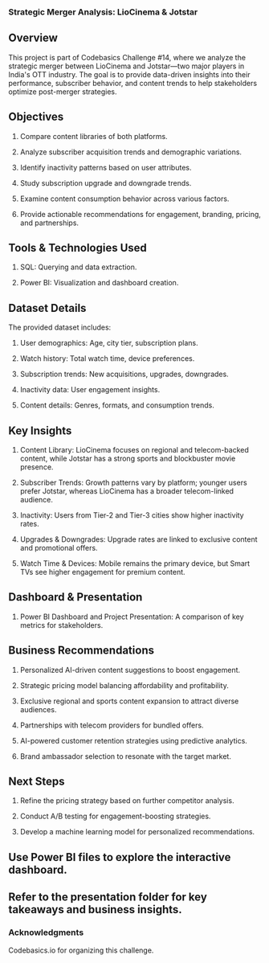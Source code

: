 ### Strategic Merger Analysis: LioCinema & Jotstar

## Overview

This project is part of Codebasics Challenge #14, where we analyze the strategic merger between LioCinema and Jotstar—two major players in India's OTT industry. The goal is to provide data-driven insights into their performance, subscriber behavior, and content trends to help stakeholders optimize post-merger strategies.

## Objectives

1. Compare content libraries of both platforms.

2. Analyze subscriber acquisition trends and demographic variations.

3. Identify inactivity patterns based on user attributes.

4. Study subscription upgrade and downgrade trends.

5. Examine content consumption behavior across various factors.

6. Provide actionable recommendations for engagement, branding, pricing, and partnerships.

## Tools & Technologies Used

1. SQL: Querying and data extraction.

2. Power BI: Visualization and dashboard creation.

## Dataset Details

The provided dataset includes:

1. User demographics: Age, city tier, subscription plans.

2. Watch history: Total watch time, device preferences.

3. Subscription trends: New acquisitions, upgrades, downgrades.

4. Inactivity data: User engagement insights.

5. Content details: Genres, formats, and consumption trends.

## Key Insights

1. Content Library: LioCinema focuses on regional and telecom-backed content, while Jotstar has a strong sports and blockbuster movie presence.

2. Subscriber Trends: Growth patterns vary by platform; younger users prefer Jotstar, whereas LioCinema has a broader telecom-linked audience.

3. Inactivity: Users from Tier-2 and Tier-3 cities show higher inactivity rates.

4. Upgrades & Downgrades: Upgrade rates are linked to exclusive content and promotional offers.

5. Watch Time & Devices: Mobile remains the primary device, but Smart TVs see higher engagement for premium content.

## Dashboard & Presentation

1. Power BI Dashboard and Project Presentation: A comparison of key metrics for stakeholders.

## Business Recommendations

1. Personalized AI-driven content suggestions to boost engagement.

2. Strategic pricing model balancing affordability and profitability.

3. Exclusive regional and sports content expansion to attract diverse audiences.

4. Partnerships with telecom providers for bundled offers.

5. AI-powered customer retention strategies using predictive analytics.

5. Brand ambassador selection to resonate with the target market.

## Next Steps

1. Refine the pricing strategy based on further competitor analysis.

2. Conduct A/B testing for engagement-boosting strategies.

3. Develop a machine learning model for personalized recommendations.



## Use Power BI files to explore the interactive dashboard.

## Refer to the presentation folder for key takeaways and business insights.

### Acknowledgments

Codebasics.io for organizing this challenge.

